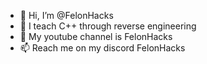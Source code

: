 - 👋 Hi, I’m @FelonHacks
- 👀 I teach C++ through reverse engineering
- 🌱 My youtube channel is FelonHacks
- 📫 Reach me on my discord FelonHacks

